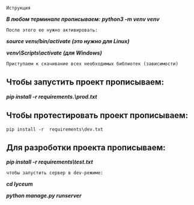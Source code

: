 ```
Иструкция
```
***В любом терминале прописываем:***
***python3 -m venv venv***
```
После этого ее нужно активировать:
```
***source venv/bin/activate (это нужно для Linux)***

***venv\Scripts\activate (для Windows)***
```
Приступаем к скачивание всех необходимых библиотек (зависимости)
```
## Чтобы запустить проект прописываем:
***pip install -r  requirements.\prod.txt***
## Чтобы протестировать проект прописываем:
```
pip install -r  requirements\dev.txt
```
## Для разроботки проекта прописываем:
***pip install -r  requirements\test.txt***
```
чтобы запустить сервер в dev-режиме:
```
***cd lyceum***

***python manage.py runserver***
